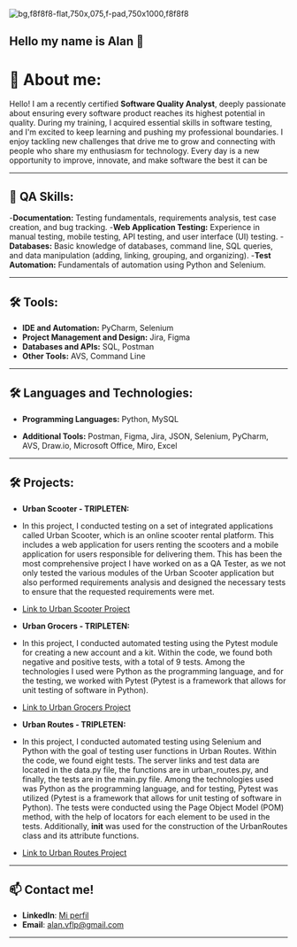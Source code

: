 ![bg,f8f8f8-flat,750x,075,f-pad,750x1000,f8f8f8](https://github.com/user-attachments/assets/24dd7d37-63ec-4b77-9520-1233f97fae20)

## Hello my name is Alan 👋

# 🙂 About me:

Hello! I am a recently certified **Software Quality Analyst**, deeply passionate about ensuring every software product reaches its highest potential in quality. During my training, I acquired essential skills in software testing, and I'm excited to keep learning and pushing my professional boundaries. I enjoy tackling new challenges that drive me to grow and connecting with people who share my enthusiasm for technology. Every day is a new opportunity to improve, innovate, and make software the best it can be

---

## 🙂 QA Skills:


-**Documentation:** Testing fundamentals, requirements analysis, test case creation, and bug tracking.
-**Web Application Testing:** Experience in manual testing, mobile testing, API testing, and user interface (UI) testing.
-**Databases:** Basic knowledge of databases, command line, SQL queries, and data manipulation (adding, linking, grouping, and organizing).
-**Test Automation:** Fundamentals of automation using Python and Selenium.



---

## 🛠️ Tools:


- **IDE and Automation:** PyCharm, Selenium
- **Project Management and Design:** Jira, Figma
- **Databases and APIs:** SQL, Postman
- **Other Tools:** AVS, Command Line

---


## 🛠️ Languages and Technologies:

- **Programming Languages:** Python, MySQL
  
- **Additional Tools:** Postman, Figma, Jira, JSON, Selenium, PyCharm, AVS, Draw.io, Microsoft Office, Miro, Excel

---


## 🛠️ Projects:

- **Urban Scooter - TRIPLETEN:**
  
- In this project, I conducted testing on a set of integrated applications called Urban Scooter, which is an online scooter rental platform. This includes a web application for users renting the scooters and a mobile application for users responsible for delivering them. This has been the most comprehensive project I have worked on as a QA Tester, as we not only tested the various modules of the Urban Scooter application but also performed requirements analysis and designed the necessary tests to ensure that the requested requirements were met.

- [Link to Urban Scooter Project](https://docs.google.com/spreadsheets/d/1RVXq1HoTFQ5cxOpsZ9GzDu-mZIXm8GM6/edit?usp=sharing&ouid=102921829761936497222&rtpof=true&sd=true)


- **Urban Grocers - TRIPLETEN:**
  
- In this project, I conducted automated testing using the Pytest module for creating a new account and a kit. Within the code, we found both negative and positive tests, with a total of 9 tests.
Among the technologies I used were Python as the programming language, and for the testing, we worked with Pytest (Pytest is a framework that allows for unit testing of software in Python).

- [Link to Urban Grocers Project](https://github.com/alanrodriguez27/qa-project-Urban-Grocers-app-es)


- **Urban Routes - TRIPLETEN:**
  
- In this project, I conducted automated testing using Selenium and Python with the goal of testing user functions in Urban Routes. Within the code, we found eight tests. The server links and test data are located in the data.py file, the functions are in urban_routes.py, and finally, the tests are in the main.py file.
Among the technologies used was Python as the programming language, and for testing, Pytest was utilized (Pytest is a framework that allows for unit testing of software in Python). The tests were conducted using the Page Object Model (POM) method, with the help of locators for each element to be used in the tests. Additionally, __init__ was used for the construction of the UrbanRoutes class and its attribute functions.

- [Link to Urban Routes Project](https://github.com/alanrodriguez27/qa-project-Urban-Routes-es )

  
 
  
---

## 📫 Contact me!

- **LinkedIn**: [Mi perfil](https://www.linkedin.com/in/alan-rodriguez-47142a334/)
- **Email**: [alan.vflp@gmail.com](mailto:alan.vflp@gmail.com)


---

